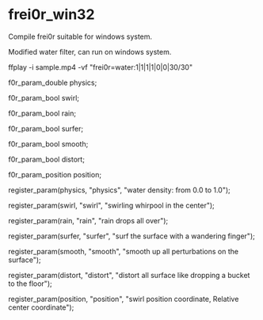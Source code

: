 # frei0r_win32
Compile frei0r suitable for windows system.

Modified water filter, can run on windows system.

ffplay -i sample.mp4 -vf "frei0r=water:1|1|1|1|0|0|30/30"

  f0r_param_double physics;
  
  f0r_param_bool swirl;
  
  f0r_param_bool rain;
  
  f0r_param_bool surfer;
  
  f0r_param_bool smooth;
  
  f0r_param_bool distort;
  
  f0r_param_position position;
  
  register_param(physics, "physics", "water density: from 0.0 to 1.0");
  
  register_param(swirl, "swirl", "swirling whirpool in the center");
  
  register_param(rain, "rain", "rain drops all over");
  
  register_param(surfer, "surfer", "surf the surface with a wandering finger");
  
  register_param(smooth, "smooth", "smooth up all perturbations on the surface");
  
  register_param(distort, "distort", "distort all surface like dropping a bucket to the floor");
  
  register_param(position, "position", "swirl position coordinate, Relative center coordinate");
